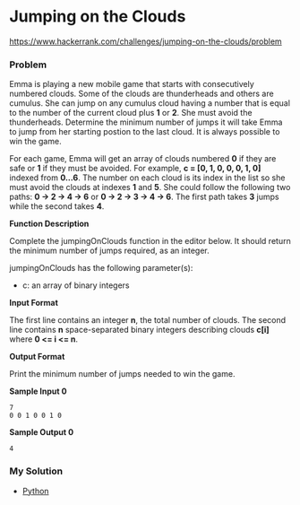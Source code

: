 # Jumping on the Clouds

https://www.hackerrank.com/challenges/jumping-on-the-clouds/problem

### Problem

Emma is playing a new mobile game that starts with consecutively numbered clouds.
Some of the clouds are thunderheads and others are cumulus. 
She can jump on any cumulus cloud having a number that is equal to the number of the current cloud plus **1** or **2**. 
She must avoid the thunderheads. 
Determine the minimum number of jumps it will take Emma to jump from her starting postion to the last cloud. 
It is always possible to win the game.

For each game, Emma will get an array of clouds numbered **0** if they are safe or **1** if they must be avoided. 
For example, **c = [0, 1, 0, 0, 0, 1, 0]** indexed from **0...6**. 
The number on each cloud is its index in the list so she must avoid the clouds at indexes **1** and **5**. 
She could follow the following two paths: **0 -> 2 -> 4 -> 6** or **0 -> 2 -> 3 -> 4 -> 6**. 
The first path takes **3** jumps while the second takes **4**.

**Function Description**  

Complete the jumpingOnClouds function in the editor below. It should return the minimum number of jumps required, as an integer.

jumpingOnClouds has the following parameter(s):

- c: an array of binary integers

**Input Format**

The first line contains an integer **n**, the total number of clouds. 
The second line contains **n** space-separated binary integers describing clouds **c[i]** where **0 <= i <= n**.

**Output Format**

Print the minimum number of jumps needed to win the game.

**Sample Input 0**

```
7
0 0 1 0 0 1 0
```

**Sample Output 0**

```
4
```

### My Solution

- [Python](python.py)